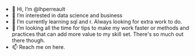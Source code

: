 - 👋 Hi, I’m @lhperreault
- 👀 I’m interested in data science and business
- 🌱 I’m currently learning sql and r. Always looking for extra work to do.
- 💞️ I’m looking all the time for tips to make my work faster or methods and practices that can add more value to my skill set. There's so much out there though.
- 📫 Reach me on here.

<!---
lhperreault/lhperreault is a ✨ special ✨ repository because its `README.md` (this file) appears on your GitHub profile.
You can click the Preview link to take a look at your changes.
--->
